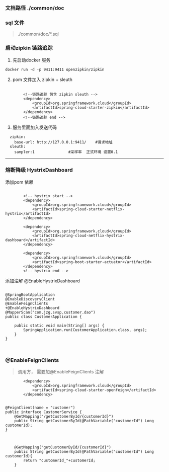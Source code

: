 ### 文档路径 ./common/doc

### sql 文件
>  ./common/doc/*.sql


### 启动zipkin 链路追踪
1. 先启动docker 服务

``` 
docker run -d -p 9411:9411 openzipkin/zipkin
```

2. pom 文件加入 zipkin + sleuth
```

		<!--链路追踪 包含 zipkin sleuth -->
		<dependency>
			<groupId>org.springframework.cloud</groupId>
			<artifactId>spring-cloud-starter-zipkin</artifactId>
		</dependency>
		<!--链路追踪 end -->

```

3. 服务里面加入发送代码
```
  zipkin:
    base-url: http://127.0.0.1:9411/    #请求地址
  sleuth:
    sampler:1               #采样率  正式环境 设置0.1  

```
------------

### 熔断降级 HystrixDashboard
添加pom 依赖

``` 

		<!-- hystrix start -->
		<dependency>
			<groupId>org.springframework.cloud</groupId>
			<artifactId>spring-cloud-starter-netflix-hystrix</artifactId>
		</dependency>

		<dependency>
			<groupId>org.springframework.cloud</groupId>
			<artifactId>spring-cloud-netflix-hystrix-dashboard</artifactId>
		</dependency>

		<dependency>
			<groupId>org.springframework.cloud</groupId>
			<artifactId>spring-boot-starter-actuator</artifactId>
		</dependency>
		<!-- hystrix end -->

```
添加注解 @EnableHystrixDashboard
```

@SpringBootApplication
@EnableDiscoveryClient
@EnableFeignClients
+@EnableHystrixDashboard
@MapperScan("com.jzg.svsp.customer.dao")
public class CustomerApplication {

	public static void main(String[] args) {
		SpringApplication.run(CustomerApplication.class, args);
	}
}



```





###  @EnableFeignClients

> 调用方， 需要加@EnableFeignClients 注解
```依赖的jar
		<dependency>
			<groupId>org.springframework.cloud</groupId>
			<artifactId>spring-cloud-starter-openfeign</artifactId>
		</dependency>
```


```调用方

@FeignClient(name = "customer")
public interface CustomerService {
    @GetMapping("/getCustomerById/{customerId}")
    public String getCustomerById(@PathVariable("customerId") Long customerId);
}


```


```被调用方

    @GetMapping("getCustomerById/{customerId}")
    public String getCustomerById(@PathVariable("customerId") Long customerId){
        return "customerId_"+customerId;
    }


```



